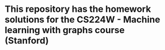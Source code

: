 
# This repository has the homework solutions for the CS224W - Machine learning with graphs course (Stanford)